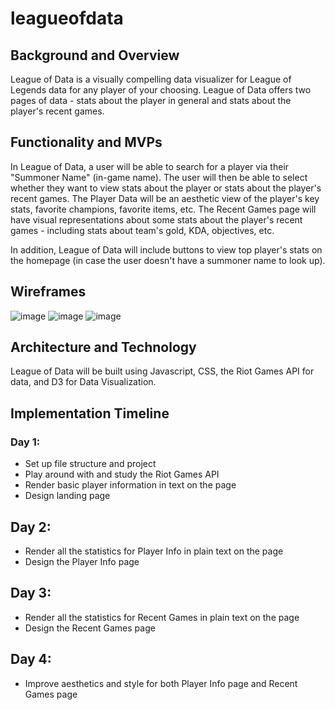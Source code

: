 # leagueofdata
## Background and Overview

League of Data is a visually compelling data visualizer for League of Legends data for any player of your choosing. League of Data offers two pages of data - stats about the player in general and stats about the player's recent games. 

## Functionality and MVPs

In League of Data, a user will be able to search for a player via their "Summoner Name" (in-game name). The user will then be able to select whether they want to view stats about the player or stats about the player's recent games. The Player Data will be an aesthetic view of the player's key stats, favorite champions, favorite items, etc. The Recent Games page will have visual representations about some stats about the player's recent games - including stats about team's gold, KDA, objectives, etc.

In addition, League of Data will include buttons to view top player's stats on the homepage (in case the user doesn't have a summoner name to look up). 

## Wireframes

![image](https://user-images.githubusercontent.com/74939594/113520609-3ac11c80-9562-11eb-8a41-1715eb99fc66.png)
![image](https://user-images.githubusercontent.com/74939594/113520611-4280c100-9562-11eb-9ec8-864ce701ff5b.png)
![image](https://user-images.githubusercontent.com/74939594/113520618-490f3880-9562-11eb-8940-e74373057286.png)



## Architecture and Technology

League of Data will be built using Javascript, CSS, the Riot Games API for data, and D3 for Data Visualization. 



## Implementation Timeline

### Day 1: 
* Set up file structure and project
* Play around with and study the Riot Games API
* Render basic player information in text on the page
* Design landing page

## Day 2:
* Render all the statistics for Player Info in plain text on the page
* Design the Player Info page

## Day 3:
* Render all the statistics for Recent Games in plain text on the page
* Design the Recent Games page

## Day 4:
* Improve aesthetics and style for both Player Info page and Recent Games page



